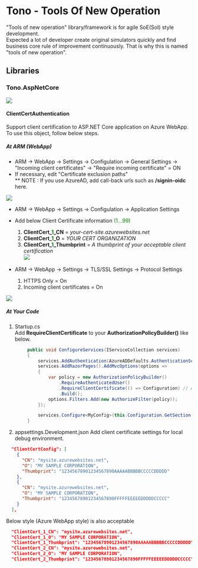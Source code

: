 ﻿# Tono - Tools Of New Operation

"Tools of new operation" library/framework is for agile SoE(SoI) style development.   
Expected a lot of developer create original simulators quickly and find business core rule of improvement continuously. That is why this is named "tools of new operation".

## Libraries

### Tono.AspNetCore
![](https://aqtono.com/tomarika/tono/TonoAspNetCoreIcon.png)  

#### ClientCertAuthentication  
Support client certification to ASP.NET Core application on Azure WebApp.  
To use this object, follow below steps.  

##### At ARM (WebApp)

* ARM -> WebApp -> Settings -> Configulation -> General Settings -> "Incoming client certificates" -> "Require incoming certificate" = ON  
* If necessary, edit "Certificate exclusion paths"  
** NOTE : If you use AzureAD, add call-back urls such as **/signin-oidc** here.  

![](https://aqtono.com/tomarika/tono/TonoAspNetCore/ClientCertSettingOnAzure01.png)  


* ARM -> WebApp -> Settings -> Configulation -> Application Settings  
* Add below Client Certificate information <span style="color: green; ">(1...99)</span>
	1. **ClientCert_<span style="color: green; ">1</span>_CN** = *your-cert-site.azurewebsites.net*
    2. **ClientCert_<span style="color: green; ">1</span>_O** = *YOUR CERT ORGANIZATION*
    3. **ClientCert_<span style="color: green; ">1</span>_Thumbprint** = *A thumbprint of your acceptable client certification*   
![](https://aqtono.com/tomarika/tono/TonoAspNetCore/ClientCertSettingOnAzure02.png)  


* ARM -> WebApp -> Settings -> TLS/SSL Settings -> Protocol Settings
    1. HTTPS Only = On
    2. Incoming client certificates = On
    
![](https://aqtono.com/tomarika/tono/TonoAspNetCore/ClientCertSettingOnAzure03.png)  


##### At Your Code

1. Startup.cs   
    Add **RequireClientCertificate** to your **AuthorizationPolicyBuilder()** like below.  
```c#
        public void ConfigureServices(IServiceCollection services)
        {
            services.AddAuthentication(AzureADDefaults.AuthenticationScheme).AddAzureAD(options => Configuration.Bind("AzureAd", options));
            services.AddRazorPages().AddMvcOptions(options =>
            {
                var policy = new AuthorizationPolicyBuilder()
                    .RequireAuthenticatedUser()
                    .RequireClientCertificate(() => Configuration) // ADD THIS LINE TO ENABLE CLIENT CERTIFICATES CHECK
                    .Build();
                options.Filters.Add(new AuthorizeFilter(policy));
            });

            services.Configure<MyConfig>(this.Configuration.GetSection("MyConfig"));
        }
```  

2. appsettings.Development.json
    Add client certificate settings for local debug environment.   
```json
  "ClientCertConfig": [
    {
      "CN": "mysite.azurewebsites.net",
      "O": "MY SAMPLE CORPORATION",
      "Thumbprint": "12345678901234567890AAAAABBBBBCCCCCDDDDD"
    },
    {
      "CN": "mysite.azurewebsites.net",
      "O": "MY SAMPLE CORPORATION",
      "Thumbprint": "12345678901234567890FFFFFEEEEEDDDDDCCCCC"
    }
  ],
```  
Below style (Azure WebApp style) is also acceptable   

```json
  "ClientCert_1_CN": "mysite.azurewebsites.net",
  "ClientCert_1_O": "MY SAMPLE CORPORATION",
  "ClientCert_1_Thumbprint": "12345678901234567890AAAAABBBBBCCCCCDDDDD"
  "ClientCert_2_CN": "mysite.azurewebsites.net",
  "ClientCert_2_O": "MY SAMPLE CORPORATION",
  "ClientCert_2_Thumbprint": "12345678901234567890FFFFFEEEEEDDDDDCCCCC"
```  


